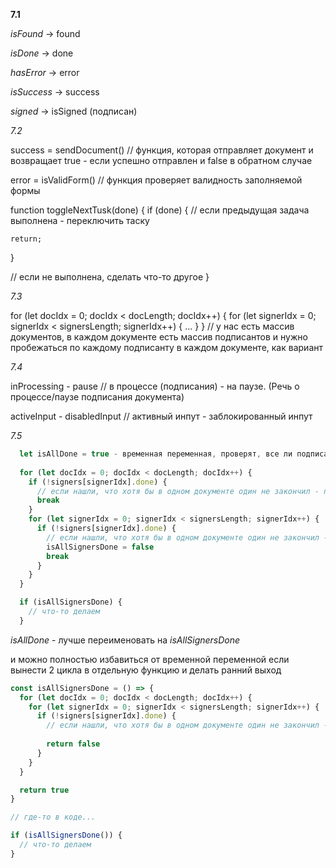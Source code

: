 **7.1**

*isFound* -> found

*isDone* -> done

*hasError* -> error

*isSuccess* -> success

*signed* -> isSigned (подписан)

*7.2*

success = sendDocument() // функция, которая отправляет документ и возвращает true - если успешно отправлен и false в обратном случае

error = isValidForm() // функция проверяет валидность заполняемой формы

function toggleNextTusk(done) {
  if (done) {
    // если предыдущая задача выполнена - переключить таску

    return;
  }

  // если не выполнена, сделать что-то другое
}

*7.3*

for (let docIdx = 0; docIdx < docLength; docIdx++) {
  for (let signerIdx = 0; signerIdx < signersLength; signerIdx++) {
    ...
  }
}
// у нас есть массив документов, в каждом документе есть массив подписантов и нужно пробежаться по каждому подписанту в каждом документе, как вариант

*7.4*

inProcessing - pause // в процессе (подписания) - на паузе. (Речь о процессе/паузе подписания документа)

activeInput - disabledInput // активный инпут - заблокированный инпут

*7.5*

```javascript
  let isAllDone = true - временная переменная, проверят, все ли подписанты во всех документах закончили свое подписание
      
  for (let docIdx = 0; docIdx < docLength; docIdx++) {
    if (!signers[signerIdx].done) {
      // если нашли, что хотя бы в одном документе один не закончил - перерываем весь цикл
      break
    }
    for (let signerIdx = 0; signerIdx < signersLength; signerIdx++) {
      if (!signers[signerIdx].done) { 
        // если нашли, что хотя бы в одном документе один не закончил - перерываем весь цикл
        isAllSignersDone = false
        break
      }
    }
  }

  if (isAllSignersDone) {
    // что-то делаем
  }
```


*isAllDone* - лучше переименовать на *isAllSignersDone*

и можно полностью избавиться от временной переменной если вынести 2 цикла в отдельную функцию и делать ранний выход

```javascript
const isAllSignersDone = () => {
  for (let docIdx = 0; docIdx < docLength; docIdx++) {
    for (let signerIdx = 0; signerIdx < signersLength; signerIdx++) {
      if (!signers[signerIdx].done) { 
        // если нашли, что хотя бы в одном документе один не закончил - возвращаем false
        
        return false
      }
    }
  }

  return true
}

// где-то в коде...

if (isAllSignersDone()) {
  // что-то делаем
}
```
